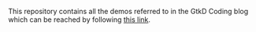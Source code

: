 This repository contains all the demos referred to in the GtkD Coding blog which can be reached by following [this link](https://gtkDcoding.com).